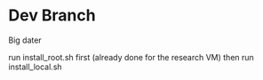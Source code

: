 # Dev Branch

Big dater

run install_root.sh first (already done for the research VM)
then run install_local.sh
